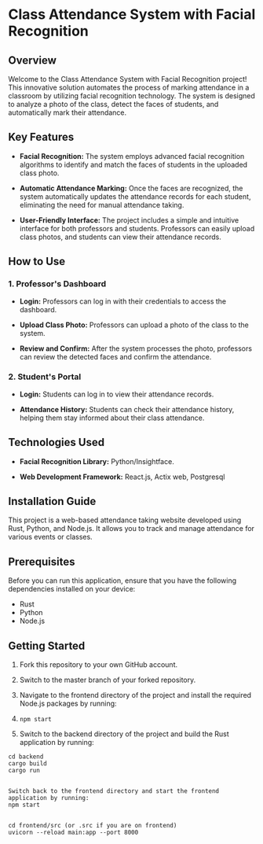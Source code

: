 # Class Attendance System with Facial Recognition

## Overview

Welcome to the Class Attendance System with Facial Recognition project! This innovative solution automates the process of marking attendance in a classroom by utilizing facial recognition technology. The system is designed to analyze a photo of the class, detect the faces of students, and automatically mark their attendance.

## Key Features

- **Facial Recognition:** The system employs advanced facial recognition algorithms to identify and match the faces of students in the uploaded class photo.

- **Automatic Attendance Marking:** Once the faces are recognized, the system automatically updates the attendance records for each student, eliminating the need for manual attendance taking.

- **User-Friendly Interface:** The project includes a simple and intuitive interface for both professors and students. Professors can easily upload class photos, and students can view their attendance records.

## How to Use

### 1. Professor's Dashboard

- **Login:** Professors can log in with their credentials to access the dashboard.

- **Upload Class Photo:** Professors can upload a photo of the class to the system.

- **Review and Confirm:** After the system processes the photo, professors can review the detected faces and confirm the attendance.

### 2. Student's Portal

- **Login:** Students can log in to view their attendance records.

- **Attendance History:** Students can check their attendance history, helping them stay informed about their class attendance.

## Technologies Used

- **Facial Recognition Library:** Python/Insightface.

- **Web Development Framework:** React.js, Actix web, Postgresql

## Installation Guide

This project is a web-based attendance taking website developed using Rust, Python, and Node.js. It allows you to track and manage attendance for various events or classes.

## Prerequisites

Before you can run this application, ensure that you have the following dependencies installed on your device:

- Rust
- Python
- Node.js

## Getting Started

1. Fork this repository to your own GitHub account.

2. Switch to the master branch of your forked repository.

3. Navigate to the frontend directory of the project and install the required Node.js packages by running:
4. ```npm start```


5. Switch to the backend directory of the project and build the Rust application by running:

```shell
cd backend
cargo build
cargo run


Switch back to the frontend directory and start the frontend application by running:
npm start


cd frontend/src (or .src if you are on frontend)
uvicorn --reload main:app --port 8000


